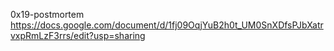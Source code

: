 0x19-postmortem
https://docs.google.com/document/d/1fj09OqjYuB2h0t_UM0SnXDfsPJbXatrvxpRmLzF3rrs/edit?usp=sharing
